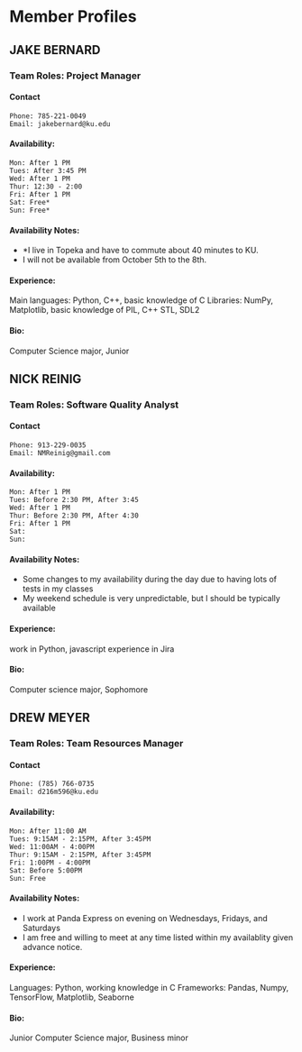 # Member Profiles

<!--
TEMPLATE
## MEMBER NAME
### Team Roles: <Roles>
#### Contact
	Phone:
	Email:
#### Availability:
	Mon:
	Tues:
	Wed:
	Thur:
	Fri:
	Sat:
	Sun:
#### Availability Notes:
  - <Notes on availability>
  - <Notes on availability>
#### Experience:
  <your areas of expertise>
#### Bio:
  <very short bio -- year, major, etc>
END TEMPLATE -->

## JAKE BERNARD
### Team Roles: Project Manager
#### Contact
	Phone: 785-221-0049
	Email: jakebernard@ku.edu
#### Availability:
	Mon: After 1 PM
	Tues: After 3:45 PM
	Wed: After 1 PM
	Thur: 12:30 - 2:00
	Fri: After 1 PM
	Sat: Free*
	Sun: Free*
#### Availability Notes:
  - *I live in Topeka and have to commute about 40 minutes to KU.
  - I will not be available from October 5th to the 8th.
#### Experience:
  Main languages: Python, C++, basic knowledge of C
  Libraries: NumPy, Matplotlib, basic knowledge of PIL, C++ STL, SDL2
#### Bio:
  Computer Science major, Junior 

## NICK REINIG
### Team Roles: Software Quality Analyst
#### Contact
	Phone: 913-229-0035
	Email: NMReinig@gmail.com
#### Availability:
	Mon: After 1 PM
	Tues: Before 2:30 PM, After 3:45
	Wed: After 1 PM
	Thur: Before 2:30 PM, After 4:30
	Fri: After 1 PM
	Sat:
	Sun:
#### Availability Notes:
  - Some changes to my availability during the day due to having lots of tests in my classes
  - My weekend schedule is very unpredictable, but I should be typically available
#### Experience:
  work in Python, javascript
  experience in Jira
#### Bio:
  Computer science major, Sophomore

## DREW MEYER
### Team Roles: Team Resources Manager
#### Contact
	Phone: (785) 766-0735
	Email: d216m596@ku.edu
#### Availability:
	Mon: After 11:00 AM
	Tues: 9:15AM - 2:15PM, After 3:45PM
	Wed: 11:00AM - 4:00PM
	Thur: 9:15AM - 2:15PM, After 3:45PM
	Fri: 1:00PM - 4:00PM
	Sat: Before 5:00PM
	Sun: Free
#### Availability Notes:
  - I work at Panda Express on evening on Wednesdays, Fridays, and Saturdays
  - I am free and willing to meet at any time listed within my availablity given advance notice.
#### Experience:
  Languages: Python, working knowledge in C
  Frameworks: Pandas, Numpy, TensorFlow, Matplotlib, Seaborne
#### Bio:
  Junior Computer Science major, Business minor

